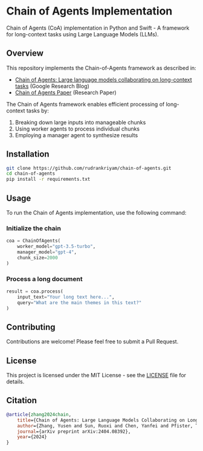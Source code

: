 # Chain of Agents Implementation

Chain of Agents (CoA) implementation in Python and Swift - A framework for long-context tasks using Large Language Models (LLMs).

## Overview

This repository implements the Chain-of-Agents framework as described in:

- [Chain of Agents: Large language models collaborating on long-context tasks](https://research.google/blog/chain-of-agents-large-language-models-collaborating-on-long-context-tasks/) (Google Research Blog)
- [Chain of Agents Paper](https://openreview.net/pdf?id=LuCLf4BJsr) (Research Paper)

The Chain of Agents framework enables efficient processing of long-context tasks by:

1. Breaking down large inputs into manageable chunks
2. Using worker agents to process individual chunks
3. Employing a manager agent to synthesize results

## Installation

```bash
git clone https://github.com/rudrankriyam/chain-of-agents.git
cd chain-of-agents
pip install -r requirements.txt
```

## Usage

To run the Chain of Agents implementation, use the following command:

### Initialize the chain

```python
coa = ChainOfAgents(
    worker_model="gpt-3.5-turbo",
    manager_model="gpt-4",
    chunk_size=2000
)
```

### Process a long document

```python
result = coa.process(
    input_text="Your long text here...",
    query="What are the main themes in this text?"
)
```

## Contributing

Contributions are welcome! Please feel free to submit a Pull Request.

## License

This project is licensed under the MIT License - see the [LICENSE](LICENSE) file for details.

## Citation

```bibtex
@article{zhang2024chain,
    title={Chain of Agents: Large Language Models Collaborating on Long-Context Tasks},
    author={Zhang, Yusen and Sun, Ruoxi and Chen, Yanfei and Pfister, Tomas and Zhang, Rui and Arık, Sercan Ö.},
    journal={arXiv preprint arXiv:2404.08392},
    year={2024}
}
```